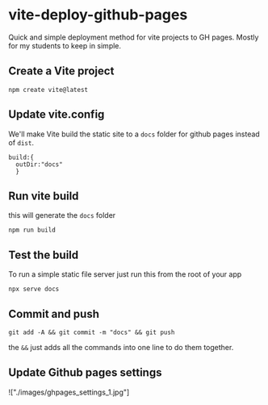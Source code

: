 # vite-deploy-github-pages
Quick and simple deployment method for vite projects to GH pages. Mostly for my students to keep in simple. 

## Create a Vite project

`npm create vite@latest`

## Update vite.config

We'll make Vite build the static site to a `docs` folder for github pages instead of `dist`.

```
build:{
  outDir:"docs"
  }
```

## Run vite build

this will generate the `docs` folder

`npm run build`

## Test the build

To run a simple static file server just run this from the root of your app

`npx serve docs`


## Commit and push

`git add -A && git commit -m "docs" && git push`

the `&&` just adds all the commands into one line to do them together.

## Update Github pages settings

!["./images/ghpages_settings_1.jpg"]


